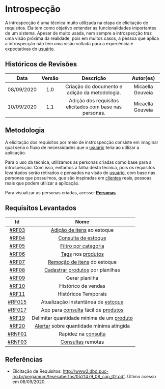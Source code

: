 # Introspecção

A introspecção é uma técnica muito utilizada na etapa de elicitação de requisitos. Ela tem como objetivo entender as funcionalidades importantes de um sistema. Apesar de muito usada, nem sempre a introspecção traz uma visão próxima da realidade, pois em muitos casos, a pessoa que aplica a introspecção não tem uma visão voltada para a experiência e expectativas do [usuário](Modeling/objeto?id=usuário).

## Históricos de Revisões

|    Data    | Versão |                          Descrição                           |  Autor(es)   |
| :--------: | :----: | :----------------------------------------------------------: | :----------: |
| 08/09/2020 |  1.0   | Criação do documento e adição da metodologia. | Micaella Gouveia |
| 10/09/2020 |  1.1   | Adição dos requisitos elicitados com base nas personas. | Micaella Gouveia |


## Metodologia
A elicitação dos requisitos por meio de instrospecção consiste em imaginar qual seria o fluxo de necessidades que o [usuário](Modeling/objeto?id=usuário) teria ao utilizar a aplicação.

Para o uso da técnica, utilizamos as personas criadas como base para a introspecção. Com isso, evitamos a falha desta técnica, pois os requisitos levantados serão retirados e pensados na visão do [usuário](Modeling/objeto?id=usuário), com base nas personas que possuímos, que são inspiradas em [clientes](Modeling/objeto?id=usuário) reais, pessoas reais que podem utilizar a aplicação.

Para visualizar as personas criadas, acesse: [**Personas**](Elicitation/Personas.md)

## Requisitos Levantados
|                                     Id                                      |                Nome                 |
| :-------------------------------------------------------------------------: | :---------------------------------: |
|    [#RF03](Elicitation/RequisitosElicitados.md?id=requisitos-funcionais)    |     [Adição de itens](Modeling/verbo?id=Cadastrar-Produto) ao estoque      |
|    [#RF04](Elicitation/RequisitosElicitados.md?id=requisitos-funcionais)    |     [Consulta de estoque](Modeling/verbo?id=Consultar-Produto)      |
|    [#RF05](Elicitation/RequisitosElicitados.md?id=requisitos-funcionais)    |        [Filtro por categoria]((Modeling/verbo?id=Filtrar-Produtos))         |
|    [#RF06](Elicitation/RequisitosElicitados.md?id=requisitos-funcionais)    |         [Tags](Modeling/objeto?id=Tag) nos [produtos](Modeling/objeto?id=Produto)         |
|    [#RF07](Elicitation/RequisitosElicitados.md?id=requisitos-funcionais)    |     [Remoção de itens](Modeling/verbo?id=Baixa-em-Produto) do estoque     |
|    [#RF08](Elicitation/RequisitosElicitados.md?id=requisitos-funcionais)    |        [Cadastrar produtos](Modeling/verbo?id=Cadastrar-Produto) por planilhas         |
|    [#RF09](Elicitation/RequisitosElicitados.md?id=requisitos-funcionais)    |           Gerar planilha            |
|    [#RF10](Elicitation/RequisitosElicitados.md?id=requisitos-funcionais)    |         Histórico de vendas         |
|    [#RF11](Elicitation/RequisitosElicitados.md?id=requisitos-funcionais)    |        Históricos Temporais         |
|   [#RF015](Elicitation/RequisitosElicitados.md?id=requisitos-funcionais)    | Atualização instantânea de [estoque](Modeling/objeto?id=Estoque)  |
|   [#RF017](Elicitation/RequisitosElicitados.md?id=requisitos-funcionais)    | App para [consulta](Modeling/verbo?id=Consultar-Produto) fácil de [produtos](Modeling/objeto?id=Produto) |
|    [#RF19](Elicitation/RequisitosElicitados.md?id=requisitos-funcionais)    |        Delimitar quantidade mínima de um [produto](Modeling/objeto?id=Produto)          |
|    [#RF20](Elicitation/RequisitosElicitados.md?id=requisitos-funcionais)    |        [Alertar](Modeling/verbo?id=Alertar) sobre quantidade mínima atingida         |
| [#RNF01](Elicitation/RequisitosElicitados.md?id=requisitos-não-funcionaiss) |         Rapidez na [consulta](Modeling/verbo?id=Consultar-Produto)         |
| [#RNF03](Elicitation/RequisitosElicitados.md?id=requisitos-não-funcionaiss) |          [Consultas](Modeling/verbo?id=Consultar-Produto) remotas          |


## Referências
* Elicitação de Requisitos: <http://www2.dbd.puc-rio.br/pergamum/tesesabertas/0521479_08_cap_02.pdf>. Último acesso em 08/09/2020.